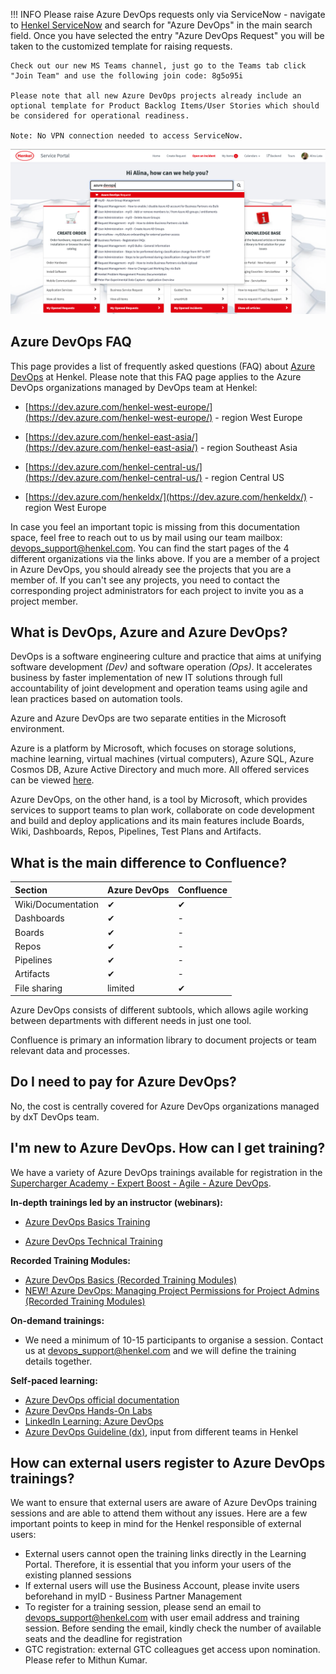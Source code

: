 !!! INFO
    Please raise Azure DevOps requests only via ServiceNow - navigate to 
    [Henkel ServiceNow](https://henkelprod.service-now.com/sp?id=sc_cat_item&sys_id=e46475d41b5cf89097eaea836b4bcb11) and search for "Azure DevOps" in the main search field. Once you have selected the entry "Azure DevOps Request" you will be taken to the customized template for raising requests. 
    
    Check out our new MS Teams channel, just go to the Teams tab click "Join Team" and use the following join code: 8g5o95i

    Please note that all new Azure DevOps projects already include an optional template for Product Backlog Items/User Stories which should be considered for operational readiness.
    
    Note: No VPN connection needed to access ServiceNow. 
    
![service_now.png](././attachments/service_now.png)




## Azure DevOps FAQ

This page provides a list of frequently asked questions (FAQ) about [Azure DevOps](https://dev.azure.com/henkeldx/) at Henkel. Please note that this FAQ page applies to the Azure DevOps organizations managed by DevOps team at Henkel: 

- [https://dev.azure.com/henkel-west-europe/](https://dev.azure.com/henkel-west-europe/) - region West Europe

- [https://dev.azure.com/henkel-east-asia/](https://dev.azure.com/henkel-east-asia/) - region Southeast Asia

- [https://dev.azure.com/henkel-central-us/](https://dev.azure.com/henkel-central-us/) - region Central US 

- [https://dev.azure.com/henkeldx/](https://dev.azure.com/henkeldx/) - region West Europe

In case you feel an important topic is missing from this documentation space, feel free to reach out to us by mail using our team mailbox: [devops_support@henkel.com](mailto:devops_support@henkel.com).
You can find the start pages of the 4 different organizations via the links above. If you are a member of a project in Azure DevOps, you should already see the projects that you are a member of. 
If you can't see any projects, you need to contact the corresponding project administrators for each project to invite you as a project member.

## What is DevOps, Azure and Azure DevOps?

DevOps is a software engineering culture and practice that aims at unifying software development *(Dev)* and software operation *(Ops)*.
It accelerates business by faster implementation of new IT solutions through full accountability of joint development and
operation teams using agile and lean practices based on automation tools.

Azure and Azure DevOps are two separate entities in the Microsoft environment.

Azure is a platform by Microsoft, which focuses on storage solutions,
machine learning, virtual machines (virtual computers), Azure SQL, Azure Cosmos DB, Azure Active Directory and much more.
All offered services can be viewed [here](https://azure.microsoft.com/en-us/services/).

Azure DevOps, on the other hand, is a tool by Microsoft, which provides services to support teams
to plan work, collaborate on code development and build and deploy applications
and its main features include Boards, Wiki, Dashboards, Repos, Pipelines, Test Plans and Artifacts.

## What is the main difference to Confluence?
Section | Azure DevOps | Confluence
:-------- | :-------- | :--------
Wiki/Documentation   | 	&#x2714;   | 	&#x2714;
Dashboards   | &#x2714;   | -
Boards   | &#x2714;   | -
Repos   | &#x2714;   | -
Pipelines   | &#x2714;   | -
Artifacts   | &#x2714;   | -
File sharing   | limited  | &#x2714;



Azure DevOps consists of different subtools, which allows agile working between departments with different needs in just one tool. 

Confluence is primary an information library to document projects or team relevant data and processes.


## Do I need to pay for Azure DevOps?

No, the cost is centrally covered for Azure DevOps organizations managed by dxT DevOps team.

## I'm new to Azure DevOps. How can I get training?

We have a variety of Azure DevOps trainings available for registration in the
 [Supercharger Academy - Expert Boost - Agile - Azure DevOps](https://henkel.csod.com/catalog/CustomPage.aspx?id=221000479&page=agile).

**In-depth trainings led by an instructor (webinars):**

- [Azure DevOps Basics Training](https://henkel.csod.com/ui/lms-learning-details/app/event/20831859-fa48-476c-999c-6e3fbc9f29ab) 

- [Azure DevOps Technical Training](https://henkel.csod.com/ui/lms-learning-details/app/event/c60b603b-5a94-40b8-873f-2afc77f7fa17) 

**Recorded Training Modules:**

- [Azure DevOps Basics (Recorded Training Modules)](https://henkel.csod.com/ui/lms-learning-details/app/course/75f7f7bc-2da5-44f5-9e84-07ef71843ca4) 
- [NEW! Azure DevOps: Managing Project Permissions for Project Admins (Recorded Training Modules)](https://henkel.csod.com/ui/lms-learning-details/app/course/234ab568-604e-4d10-a1c1-a1df3b40e452) 

**On-demand trainings:** 

- We need a minimum of 10-15 participants to organise a session. Contact us at devops_support@henkel.com and we will define the training details together.


**Self-paced learning:** 

- [Azure DevOps official documentation](https://learn.microsoft.com/en-us/azure/devops/?view=azure-devops)
- [Azure DevOps Hands-On Labs](https://azuredevopslabs.com/)
- [LinkedIn Learning: Azure DevOps](https://www.linkedin.com/learning/search?keywords=azure%20devops&u=60321153)
- [Azure DevOps Guideline (dx)](https://docs.henkelgroup.cloud/devops/AdoGuideline/ado-guideline/), input from different teams in Henkel 

## How can external users register to Azure DevOps trainings?

We want to ensure that external users are aware of Azure DevOps training sessions and are able to attend them 
without any issues. Here are a few important points to keep in mind for the Henkel responsible of external users:

* External users cannot open the training links directly in the Learning Portal. Therefore, it is essential that you inform your users of the existing planned sessions
* If external users will use the Business Account, please invite users beforehand in myID - Business Partner Management
* To register for a training session, please send an email to devops_support@henkel.com with user email address and training session. Before sending the email, kindly check 
 the number of available seats and the deadline for registration
* GTC registration: external GTC colleagues get access upon nomination. Please refer to Mithun Kumar.



